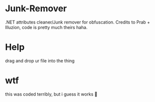 # Junk-Remover
.NET attributes cleaner/Junk remover for obfuscation. Credits to Prab + Illuzion, code is pretty much theirs haha.

# Help
drag and drop ur file into the thing

# wtf
this was coded terribly, but i guess it works :shrug:

